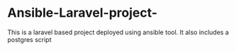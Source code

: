 # Ansible-Laravel-project-
This is a laravel based project deployed using ansible tool.
It also includes a postgres script 
